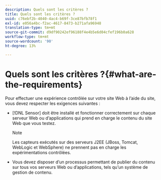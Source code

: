 ```yaml
---
description: Quels sont les critères ?
title: Quels sont les critères ?
uuid: c76ebf2b-4040-4ac4-b69f-3ce87bfb78f1
exl-id: e056a4bc-f2ac-4617-8473-b271afa96948
translation-type: tm+mt
source-git-commit: d9df90242ef96188f4e4b5e6d04cfef196b0a628
workflow-type: tm+mt
source-wordcount: '90'
ht-degree: 13%

---
```


# Quels sont les critères ?{#what-are-the-requirements}

Pour effectuer une expérience contrôlée sur votre site Web à l’aide du site, vous devez respecter les exigences suivantes :

* [!DNL Sensor] doit être installé et fonctionner correctement sur chaque serveur Web ou d’applications qui prend en charge le contenu du site Web que vous testez.

   >[!NOTE]
   >
   >Les capteurs exécutés sur des serveurs J2EE (JBoss, Tomcat, WebLogic et WebSphere) ne prennent pas en charge les expérimentations contrôlées.

* Vous devez disposer d’un processus permettant de publier du contenu sur tous vos serveurs Web ou d’applications, tels qu’un système de gestion de contenu.
